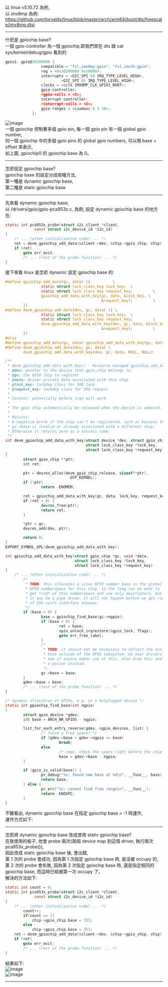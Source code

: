 以 linux v5.10.72 為例,  
以 imx8mp 為例: https://github.com/torvalds/linux/blob/master/arch/arm64/boot/dts/freescale/imx8mp.dtsi  

------------------------------------------------------------------------------------------------  
什麽是 gpiochip base?  
一個 gpio-controller 為一個 gpiochip,即我們常在 dts 跟 cat sys/kernel/debug/gpio 看到的  
```c
gpio1: gpio@30200000 {
				compatible = "fsl,imx8mp-gpio", "fsl,imx35-gpio";
				reg = <0x30200000 0x10000>;
				interrupts = <GIC_SPI 64 IRQ_TYPE_LEVEL_HIGH>,
					     <GIC_SPI 65 IRQ_TYPE_LEVEL_HIGH>;
				clocks = <&clk IMX8MP_CLK_GPIO1_ROOT>;
				gpio-controller;
				#gpio-cells = <2>;
				interrupt-controller;
				#interrupt-cells = <2>;
				gpio-ranges = <&iomuxc 0 5 30>;
			};
```
![image](https://github.com/OuO333333/jserv-linux-kernel-internals-study/assets/37506309/0bda6f34-0d9f-4751-b1f9-d10353baea65)  
一個 gpiochip 控制著多個 gpio pin,
每一個 gpio pin 有一個 global gpio number,  
同一個 gpiochip 中的多個 gpio pins 的 global gpio numbers, 可以用 base + offset 來表示,  
如上圖, gpiochip0 的 gpiochip base 為 0。  

------------------------------------------------------------------------------------------------  
怎麽設定 gpiochip base?  
gpiochip base 的設定分成兩種方法,  
第一種是 dynamic gpiochip base,  
第二種是 static gpiochip base  

------------------------------------------------------------------------------------------------  
先來看 dynamic gpiochip base,  
以 /drivers/gpio/gpio-pca953x.c, 為例,
設定 dynamic gpiochip base 的地方在:  
```c
static int pca953x_probe(struct i2c_client *client,
			 const struct i2c_device_id *i2c_id)
{
	/* ... (other initialization code) ... */
	ret = devm_gpiochip_add_data(&client->dev, &chip->gpio_chip, chip);
	if (ret)
		goto err_exit;
        /* ... (rest of the probe function) ... */
}
```
接下來看 linux 是怎麽 dynamic 設定 gpiochip base 的:  
```c
#define gpiochip_add_data(gc, data) ({          \
                static struct lock_class_key lock_key;  \
                static struct lock_class_key request_key;         \
                gpiochip_add_data_with_key(gc, data, &lock_key, \
                                           &request_key);         \
        })
#define devm_gpiochip_add_data(dev, gc, data) ({ \
                static struct lock_class_key lock_key;  \
                static struct lock_class_key request_key;         \
                devm_gpiochip_add_data_with_key(dev, gc, data, &lock_key, \
                                           &request_key);         \
        })
#else
#define gpiochip_add_data(gc, data) gpiochip_add_data_with_key(gc, data, NULL, NULL)
#define devm_gpiochip_add_data(dev, gc, data) \
        devm_gpiochip_add_data_with_key(dev, gc, data, NULL, NULL)

```
```c
/**
 * devm_gpiochip_add_data_with_key() - Resource managed gpiochip_add_data_with_key()
 * @dev: pointer to the device that gpio_chip belongs to.
 * @gc: the GPIO chip to register
 * @data: driver-private data associated with this chip
 * @lock_key: lockdep class for IRQ lock
 * @request_key: lockdep class for IRQ request
 *
 * Context: potentially before irqs will work
 *
 * The gpio chip automatically be released when the device is unbound.
 *
 * Returns:
 * A negative errno if the chip can't be registered, such as because the
 * gc->base is invalid or already associated with a different chip.
 * Otherwise it returns zero as a success code.
 */
int devm_gpiochip_add_data_with_key(struct device *dev, struct gpio_chip *gc, void *data,
                                    struct lock_class_key *lock_key,
                                    struct lock_class_key *request_key)
{
        struct gpio_chip **ptr;
        int ret;

        ptr = devres_alloc(devm_gpio_chip_release, sizeof(*ptr),
                             GFP_KERNEL);
        if (!ptr)
                return -ENOMEM;

        ret = gpiochip_add_data_with_key(gc, data, lock_key, request_key);
        if (ret < 0) {
                devres_free(ptr);
                return ret;     
        }

        *ptr = gc;            
        devres_add(dev, ptr);

        return 0;
}
EXPORT_SYMBOL_GPL(devm_gpiochip_add_data_with_key);

```
```c
int gpiochip_add_data_with_key(struct gpio_chip *gc, void *data,
                               struct lock_class_key *lock_key,
                               struct lock_class_key *request_key)
{
	/* ... (other initialization code) ... */
        /*
         * TODO: this allocates a Linux GPIO number base in the global
         * GPIO numberspace for this chip. In the long run we want to
         * get *rid* of this numberspace and use only descriptors, but
         * it may be a pipe dream. It will not happen before we get rid
         * of the sysfs interface anyways.
         */
        if (base < 0) {
                base = gpiochip_find_base(gc->ngpio);
                if (base < 0) {
                        ret = base;
                        spin_unlock_irqrestore(&gpio_lock, flags);
                        goto err_free_label;
                }
                /*
                 * TODO: it should not be necessary to reflect the assigned
                 * base outside of the GPIO subsystem. Go over drivers and
                 * see if anyone makes use of this, else drop this and assign
                 * a poison instead.
                 */
                gc->base = base;
        }
        gdev->base = base;
        /* ... (rest of the probe function) ... */
}
```
```c
/* dynamic allocation of GPIOs, e.g. on a hotplugged device */
static int gpiochip_find_base(int ngpio)
{
        struct gpio_device *gdev;
        int base = ARCH_NR_GPIOS - ngpio;

        list_for_each_entry_reverse(gdev, &gpio_devices, list) {
                /* found a free space? */
                if (gdev->base + gdev->ngpio <= base)
                        break;
                else
                        /* nope, check the space right before the chip */
                        base = gdev->base - ngpio;
        }

        if (gpio_is_valid(base)) {
                pr_debug("%s: found new base at %d\n", __func__, base);
                return base;
        } else {
                pr_err("%s: cannot find free range\n", __func__);
                return -ENOSPC;
        }
}
```

不難看出, dynamic gpiochip base 在指定 gpiochip base = -1 時運作,  
運作方式如下:  


------------------------------------------------------------------------------------------------
怎麽將 dynamic gpiochip base 改成使用 static gpiochip base?  
在我使用的板子, 他會 probe 兩次(兩個 device map 到這個 driver, 執行兩次 pca953x_probe()),  
因此改成 static gpiochip base 後, 會出錯,  
第 1 次的 probe 會成功, 因為第 1 次指定 gpiochip base 時, 是沒被 occupy 的,  
第 2 次的 probe 會失敗, 因為第 2 次指定 gpiochip base 時, 還是指定相同的 gpiochip base, 而這時已經被第一次 occupy 了。  
解決的方法如下:
```c
static int count = 0;
static int pca953x_probe(struct i2c_client *client,
			 const struct i2c_device_id *i2c_id)
{
	/* ... (other initialization code) ... */
        count++;
        if(count == 1)
            chip->gpio_chip.base = 333;
        else
            chip->gpio_chip.base = 353;
	ret = devm_gpiochip_add_data(&client->dev, &chip->gpio_chip, chip);
	if (ret)
		goto err_exit;
        /* ... (rest of the probe function) ... */
}
```
結果如下:  
![image](https://github.com/OuO333333/jserv-linux-kernel-internals-study/assets/37506309/13ad13e2-ec4f-49b2-8577-a5bdd1d13baf)  
![image](https://github.com/OuO333333/jserv-linux-kernel-internals-study/assets/37506309/202ed52b-561c-4e2b-a92e-e747f58b943a)



------------------------------------------------------------------------------------------------
